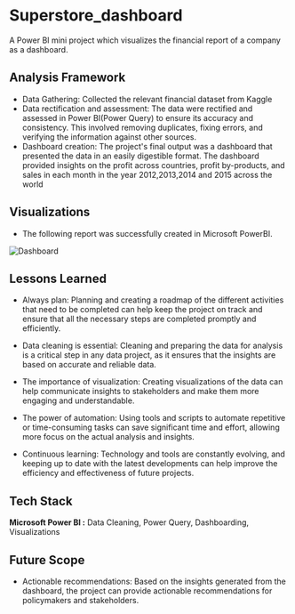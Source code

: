 # Superstore_dashboard
A Power BI mini project which visualizes the financial report of a company as a dashboard.

## Analysis Framework

- Data Gathering: Collected the relevant financial dataset from Kaggle
- Data rectification and assessment: The data were rectified and assessed in Power BI(Power Query) to ensure its accuracy and consistency. This involved removing duplicates, fixing errors, and verifying the information against other sources.
- Dashboard creation: The project's final output was a dashboard that presented the data in an easily digestible format. The dashboard provided insights on the profit across countries, profit by-products, and sales in each month in the year 2012,2013,2014 and 2015 across the world 

## Visualizations
- The following report was successfully created in Microsoft PowerBI.

![Dashboard](https://github.com/nirmalakash993/Superstore_dashboard/assets/132489081/85459348-98ee-49e3-baaa-f4f7cce48030)

## Lessons Learned

- Always plan: Planning and creating a roadmap of the different activities that need to be completed can help keep the project on track and ensure that all the necessary steps are completed promptly and efficiently.

- Data cleaning is essential: Cleaning and preparing the data for analysis is a critical step in any data project, as it ensures that the insights are based on accurate and reliable data.

- The importance of visualization: Creating visualizations of the data can help communicate insights to stakeholders and make them more engaging and understandable.

- The power of automation: Using tools and scripts to automate repetitive or time-consuming tasks can save significant time and effort, allowing more focus on the actual analysis and insights.

- Continuous learning: Technology and tools are constantly evolving, and keeping up to date with the latest developments can help improve the efficiency and effectiveness of future projects.

## Tech Stack

**Microsoft Power BI :** Data Cleaning, Power Query, Dashboarding, Visualizations

## Future Scope

- Actionable recommendations: Based on the insights generated from the dashboard, the project can provide actionable recommendations for policymakers and stakeholders.
